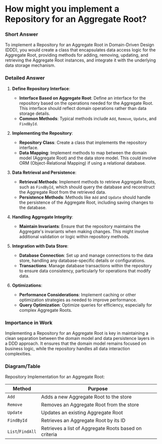 # How might you implement a Repository for an Aggregate Root?

### Short Answer
To implement a Repository for an Aggregate Root in Domain-Driven Design (DDD), you would create a class that encapsulates data access logic for the Aggregate Root, providing methods for adding, removing, updating, and retrieving the Aggregate Root instances, and integrate it with the underlying data storage mechanism.

### Detailed Answer
1. **Define Repository Interface**:
    - **Interface Based on Aggregate Root**: Define an interface for the repository based on the operations needed for the Aggregate Root. This interface should reflect domain operations rather than data storage details.
    - **Common Methods**: Typical methods include `Add`, `Remove`, `Update`, and `FindById`.

2. **Implementing the Repository**:
    - **Repository Class**: Create a class that implements the repository interface.
    - **Data Mapping**: Implement methods to map between the domain model (Aggregate Root) and the data store model. This could involve ORM (Object-Relational Mapping) if using a relational database.

3. **Data Retrieval and Persistence**:
    - **Retrieval Methods**: Implement methods to retrieve Aggregate Roots, such as `FindById`, which should query the database and reconstruct the Aggregate Root from the retrieved data.
    - **Persistence Methods**: Methods like `Add` and `Update` should handle the persistence of the Aggregate Root, including saving changes to the database.

4. **Handling Aggregate Integrity**:
    - **Maintain Invariants**: Ensure that the repository maintains the Aggregate's invariants when making changes. This might involve additional validation or logic within repository methods.

5. **Integration with Data Store**:
    - **Database Connection**: Set up and manage connections to the data store, handling any database-specific details or configurations.
    - **Transactions**: Manage database transactions within the repository to ensure data consistency, particularly for operations that modify data.

6. **Optimizations**:
    - **Performance Considerations**: Implement caching or other optimization strategies as needed to improve performance.
    - **Query Optimization**: Optimize queries for efficiency, especially for complex Aggregate Roots.

### Importance in Work
Implementing a Repository for an Aggregate Root is key in maintaining a clean separation between the domain model and data persistence layers in a DDD approach. It ensures that the domain model remains focused on business logic, while the repository handles all data interaction complexities.

### Diagram/Table
Repository Implementation for an Aggregate Root:

| Method       | Purpose                                  |
|--------------|------------------------------------------|
| `Add`        | Adds a new Aggregate Root to the store   |
| `Remove`     | Removes an Aggregate Root from the store |
| `Update`     | Updates an existing Aggregate Root       |
| `FindById`   | Retrieves an Aggregate Root by its ID    |
| `List`/`FindAll` | Retrieves a list of Aggregate Roots based on criteria |